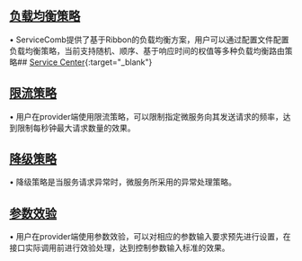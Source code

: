 ## [负载均衡策略](/build-provider/configuration/lb-strategy.html)
• ServiceComb提供了基于Ribbon的负载均衡方案，用户可以通过配置文件配置负载均衡策略，当前支持随机、顺序、基于响应时间的权值等多种负载均衡路由策略## [Service Center](https://github.com/apache/incubator-servicecomb-saga){:target="_blank"}  

## [限流策略](/build-provider/configuration/ratelimite-strategy.html) 
• 用户在provider端使用限流策略，可以限制指定微服务向其发送请求的频率，达到限制每秒钟最大请求数量的效果。  


## [降级策略](/build-provider/configuration/parameter-validator.html)  
• 降级策略是当服务请求异常时，微服务所采用的异常处理策略。


## [参数效验](/build-provider/configuration/parameter-validator.html)
• 用户在provider端使用参数效验，可以对相应的参数输入要求预先进行设置，在接口实际调用前进行效验处理，达到控制参数输入标准的效果。

